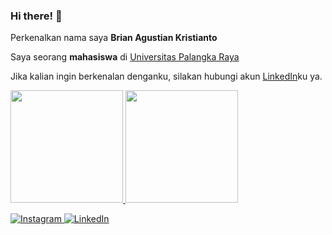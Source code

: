 ### Hi there! 👋

Perkenalkan nama saya **Brian Agustian Kristianto**  

Saya seorang **mahasiswa** di [Universitas Palangka Raya](https://www.upr.ac.id/)

Jika kalian ingin berkenalan denganku, silakan hubungi akun [LinkedIn](https://www.linkedin.com/in/brian-agustian191/)ku ya.

<p align="left">
<a href="https://github.com/codex191">
  <img height="180em" src="https://github-readme-stats-eight-theta.vercel.app/api?username=codex191&show_icons=true&theme=algolia&include_all_commits=true&count_private=true"/>
  <img height="180em" src="https://github-readme-stats-eight-theta.vercel.app/api/top-langs/?username=codex191&layout=compact&langs_count=8&theme=algolia"/>
</a>
</p>

<p>
   <a href="https://www.instagram.com/brian.agustian191/" target="_blank">
    <img alt="Instagram" src="https://img.shields.io/badge/instagram-%23E4405F.svg?&style=for-the-badge&logo=instagram&logoColor=white" />
  </a> 
  <a href="https://www.linkedin.com/in/brian-agustian191/" target="_blank">
    <img alt="LinkedIn" src="https://img.shields.io/badge/linkedin-%230077B5.svg?&style=for-the-badge&logo=linkedin&logoColor=white" />
  </a> 
</p>
